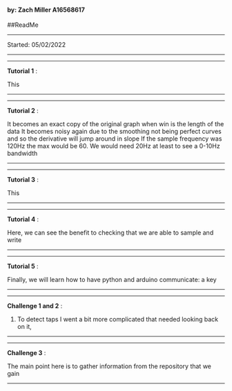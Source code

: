 #### by: Zach Miller A16568617

##ReadMe

---
Started: 05/02/2022

---
---
**Tutorial 1** :

This  

---
---
**Tutorial 2** :

It becomes an exact copy of the original graph when win is the length of the data
It becomes noisy again due to the smoothing not being perfect curves and so the 
    derivative will jump around in slope
If the sample frequency was 120Hz the max would be 60. We would need 20Hz at least
    to see a 0-10Hz bandwidth

---
---
**Tutorial 3** :

This  

---
---
**Tutorial 4** :

Here, we can see the benefit to checking that we are able to sample and write

---
---
**Tutorial 5** :

Finally, we will learn how to have python and arduino communicate: a key

---
---
**Challenge 1 and 2** :

1. To detect taps I went a bit more complicated that needed looking back on it,

---
---
**Challenge 3** :

The main point here is to gather information from the repository that we gain 

---